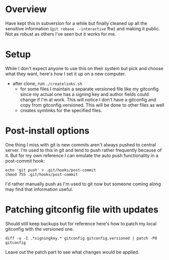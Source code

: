 # Overview

Have kept this in subversion for a while but finally cleaned up all the sensitive information (`git rebase --interactive` ftw) and making it public.  Not as robust as others I've seen but it works for me.

# Setup

While I don't expect anyone to use this on their system but pick and choose what they want, here's how I set it up on a new computer.

- after clone, run `./createlinks.sh`
  - for some files I maintain a separate versioned file like my gitconfig since my actual one has a signing key and author fields could change if I'm at work.  This will notice I don't have a gitconfig and copy from gitconfig.versioned.  This will be done to other files as well
  - creates symlinks for the specified files.

# Post-install options

One thing I miss with git is new commits aren't always pushed to central server.  I'm used to this in git and tend to push rather frequently because of it.  But for my own reference I can emulate the auto push functionality in a post-commit hook:

    echo 'git push' > .git/hooks/post-commit
    chmod 755 .git/hooks/post-commit

I'd rather manually push as I'm used to git now but someone coming along may find that information useful.

# Patching gitconfig file with updates

Should still keep backups but for reference here's how to patch my local gitconfig with the versioned one.

    diff -u -I .*signingkey.* gitconfig gitconfig.versioned | patch -P0 gitconfig

Leave out the patch part to see what changes would be applied.
